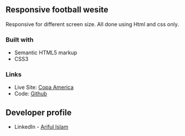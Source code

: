 ## Responsive football wesite
Responsive for different screen size. All done using Html and css only.
### Built with

- Semantic HTML5 markup
- CSS3

### Links

- Live Site: [Copa America](https://arifulsajib.github.io/responsive-football/)
- Code: [Github](https://github.com/arifulsajib/responsive-football)



## Developer profile

- LinkedIn - [Ariful Islam](https://www.linkedin.com/in/arifulsajib/)

